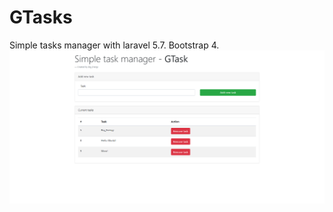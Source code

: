 # GTasks
Simple tasks manager with laravel 5.7. Bootstrap 4.
<img src="https://raw.githubusercontent.com/bigenergy/GTasks/master/ScreenDemo.png">
